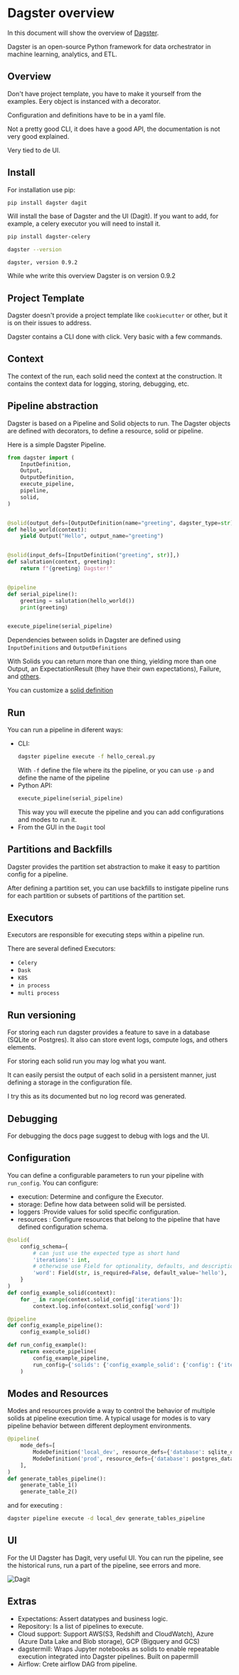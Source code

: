 # Dagster overview

In this document will show the overview of [Dagster](https://docs.dagster.io/).

Dagster is an open-source Python framework for data orchestrator in machine learning, analytics, and ETL.

## Overview
Don't have project template, you have to make it yourself from the examples. 
Eery object is instanced with a decorator. 

Configuration and definitions have to be in a yaml file.

Not a pretty good CLI, it does have a good API, the documentation is not very good explained.

Very tied to de UI.

## Install
For installation use pip:
```bash
pip install dagster dagit
```
Will install the base of Dagster and the UI (Dagit).
If you want to add, for example, a celery executor you will need to install it.
```bash
pip install dagster-celery
```

```bash
dagster --version
```
    dagster, version 0.9.2

While whe write this overview Dagster is on version 0.9.2

## Project Template 
Dagster doesn't provide a project template like `cookiecutter` or other, but it is on their issues to address.

Dagster contains a CLI done with click. Very basic with a few commands.

## Context
The context of the run, each solid need the context at the construction.
It contains the context data for logging, storing, debugging, etc.

## Pipeline abstraction
Dagster is based on a Pipeline and Solid objects to run. 
The Dagster objects are defined with decorators, to define a resource, solid or pipeline. 

Here is a simple Dagster Pipeline.

```python
from dagster import (
    InputDefinition,
    Output,
    OutputDefinition,
    execute_pipeline,
    pipeline,
    solid,
)


@solid(output_defs=[OutputDefinition(name="greeting", dagster_type=str)])
def hello_world(context):
    yield Output("Hello", output_name="greeting")


@solid(input_defs=[InputDefinition("greeting", str)],)
def salutation(context, greeting):
    return f"{greeting} Dagster!"


@pipeline
def serial_pipeline():
    greeting = salutation(hello_world())
    print(greeting)


execute_pipeline(serial_pipeline)
```

Dependencies between solids in Dagster are defined using `InputDefinitions` and `OutputDefinitions`

With Solids you can return more than one thing, yielding more than one Output, an ExpectationResult (they have their own expectations), Failure, and [others](https://docs.dagster.io/overview/solids-pipelines/solid-events). 

You can customize a [solid definition](https://docs.dagster.io/overview/solids-pipelines/solid-factories) 

## Run 
You can run a pipeline in diferent ways:
* CLI: 
    ```bash
    dagster pipeline execute -f hello_cereal.py
    ```
    With `-f` define the file where its the pipeline, or you can use `-p` and define the name of the pipeline
* Python API: 
    ```python
    execute_pipeline(serial_pipeline)
    ```
    This way you will execute the pipeline and you can add configurations and modes to run it. 
* From the GUI in the `Dagit` tool

## Partitions and Backfills
Dagster provides the partition set abstraction to make it easy to partition config for a pipeline.

After defining a partition set, you can use backfills to instigate pipeline runs for each partition or subsets of partitions of the partition set.

## Executors
Executors are responsible for executing steps within a pipeline run.

There are several defined Executors:
* `Celery`
* `Dask`
* `K8S`
* `in process`
* `multi process`

## Run versioning 
For storing each run dagster provides a feature to save in a database (SQLite or Postgres). 
It also can store event logs, compute logs, and others elements.

For storing each solid run you may log what you want.

It can easily persist the output of each solid in a persistent manner,
just defining a storage in the configuration file.

I try this as its documented but no log record was generated.

## Debugging
For debugging the docs page suggest to debug with logs and the UI.

## Configuration
You can define a configurable parameters to run your pipeline with `run_config`. 
You can configure:
* execution: Determine and configure the Executor.
* storage: Define how data between solid will be persisted.
* loggers :Provide values for solid specific configuration.
* resources : Configure resources that belong to the pipeline that have defined configuration schema.

```python
@solid(
    config_schema={
        # can just use the expected type as short hand
        'iterations': int,
        # otherwise use Field for optionality, defaults, and descriptions
        'word': Field(str, is_required=False, default_value='hello'),
    }
)
def config_example_solid(context):
    for _ in range(context.solid_config['iterations']):
        context.log.info(context.solid_config['word'])

@pipeline
def config_example_pipeline():
    config_example_solid()

def run_config_example():
    return execute_pipeline(
        config_example_pipeline,
        run_config={'solids': {'config_example_solid': {'config': {'iterations': 1}}}},
    )
```

## Modes and Resources
Modes and resources provide a way to control the behavior of multiple solids at pipeline execution time. 
A typical usage for modes is to vary pipeline behavior between different deployment environments. 

```python
@pipeline(
    mode_defs=[
        ModeDefinition('local_dev', resource_defs={'database': sqlite_database}),
        ModeDefinition('prod', resource_defs={'database': postgres_database}),
    ],
)
def generate_tables_pipeline():
    generate_table_1()
    generate_table_2()
```

and for executing :
```bash
dagster pipeline execute -d local_dev generate_tables_pipeline
```

## UI
For the UI Dagster has Dagit, very useful UI. 
You can run the pipeline, see the historical runs, run a part of the pipeline, see errors and more.

![Dagit](https://docs.dagster.io/assets/images/tutorial/serial_pipeline_figure_one.png)

## Extras
* Expectations: Assert datatypes and business logic.
* Repository: Is a list of pipelines to execute.
* Cloud support: Support AWS(S3, Redshift and CloudWatch), Azure (Azure Data Lake and Blob storage), GCP (Bigquery and GCS)
* dagstermill: Wraps Jupyter notebooks as solids to enable repeatable execution integrated into  Dagster pipelines. Built on papermill
* Airflow: Crete airflow DAG from pipeline.
